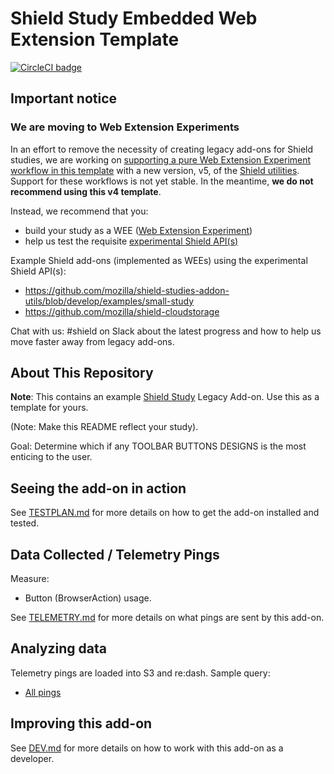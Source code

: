 # Shield Study Embedded Web Extension Template

[![CircleCI badge](https://img.shields.io/circleci/project/github/mozilla/shield-studies-addon-template/master.svg?label=CircleCI)](https://circleci.com/gh/mozilla/shield-studies-addon-template/)

## Important notice

### We are moving to Web Extension Experiments

In an effort to remove the necessity of creating legacy add-ons for Shield studies, we are working on [supporting a pure Web Extension Experiment workflow in this template](https://github.com/mozilla/shield-studies-addon-template/issues/53) with a new version, v5, of the [Shield utilities](https://github.com/mozilla/shield-studies-addon-utils/). Support for these workflows is not yet stable. In the meantime, **we do not recommend using this v4 template**.

Instead, we recommend that you:
* build your study as a WEE ([Web Extension Experiment](https://firefox-source-docs.mozilla.org/toolkit/components/extensions/webextensions/index.html))
* help us test the requisite [experimental Shield API(s)](https://github.com/mozilla/shield-studies-addon-utils/)

Example Shield add-ons (implemented as WEEs) using the experimental Shield API(s):
* https://github.com/mozilla/shield-studies-addon-utils/blob/develop/examples/small-study
* https://github.com/mozilla/shield-cloudstorage

Chat with us: #shield on Slack about the latest progress and how to help us move faster away from legacy add-ons.

## About This Repository

**Note**: This contains an example [Shield Study](https://wiki.mozilla.org/Firefox/Shield/Shield_Studies) Legacy Add-on. Use this as a template for yours.

(Note: Make this README reflect your study).

Goal: Determine which if any TOOLBAR BUTTONS DESIGNS is the most enticing to the user.

## Seeing the add-on in action

See [TESTPLAN.md](./docs/TESTPLAN.md) for more details on how to get the add-on installed and tested.

## Data Collected / Telemetry Pings

Measure:

* Button (BrowserAction) usage.

See [TELEMETRY.md](./docs/TELEMETRY.md) for more details on what pings are sent by this add-on.

## Analyzing data

Telemetry pings are loaded into S3 and re:dash. Sample query:

* [All pings](https://sql.telemetry.mozilla.org/queries/{#your-id}/source#table)

## Improving this add-on

See [DEV.md](./docs/DEV.md) for more details on how to work with this add-on as a developer.
